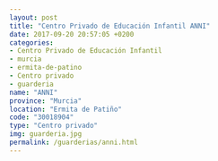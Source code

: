 ```yaml
---
layout: post
title: "Centro Privado de Educación Infantil ANNI"
date: 2017-09-20 20:57:05 +0200
categories:
- Centro Privado de Educación Infantil
- murcia
- ermita-de-patino
- Centro privado
- guarderia
name: "ANNI"
province: "Murcia"
location: "Ermita de Patiño"
code: "30018904"
type: "Centro privado"
img: guarderia.jpg
permalink: /guarderias/anni.html
---
```

